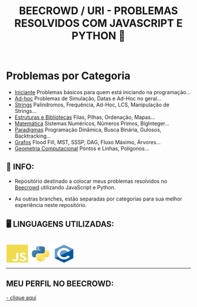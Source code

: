 <h1 align="center"
    <p>
BEECROWD / URI - PROBLEMAS RESOLVIDOS COM JAVASCRIPT E PYTHON 👋
</h1>
<br>

# Problemas por Categoria

 - [Iniciante](linguagem/in.md) Problemas básicos para quem está iniciando na programação...
 - [Ad-hoc](linguagem/ad.md) Problemas de Simulação, Datas e Ad-Hoc no geral...
 - [Strings](linguagem/strin.md) Palindromos, Frequência, Ad-Hoc, LCS, Manipulação de Strings...
 - [Estruturas e Bibliotecas](linguagem/estru.md) Filas, Pilhas, Ordenação, Mapas...
 - [Matemática](linguagem/ma.md) Sistemas Numéricos, Números Primos, BigInteger...
 - [Paradigmas](linguagem/par.md) Programação Dinâmica, Busca Binária, Gulosos, Backtracking...
 - [Grafos](linguagem/gra.md) Flood Fill, MST, SSSP, DAG, Fluxo Máximo, Árvores...
 - [Geometria Computacional](linguagem/geo.md) Pontos e Linhas, Polígonos...

## 📖 INFO:

  - Repositório destinado a colocar meus problemas resolvidos no <a href="https://www.beecrowd.com.br/judge/pt/">Beecrowd</a> utilizando JavaScript e Python.
  
  - As outras branches, estão separadas por categorias para sua melhor experiência neste repositório.

## 🖥️ LINGUAGENS UTILIZADAS:
  <div style="display: inline_block"><br>
  <img align="center" alt="Mari-Js" height="50" width="60" src="https://raw.githubusercontent.com/devicons/devicon/master/icons/javascript/javascript-plain.svg">
  <img align="center" alt="Mari-Python" height="50" width="60" src="https://raw.githubusercontent.com/devicons/devicon/master/icons/python/python-original.svg">
  <img align="center" alt="Mari-c" height="50" width="60" src="https://raw.githubusercontent.com/devicons/devicon/master/icons/c/c-original.svg">
</div>
<hr>
 
## MEU PERFIL NO BEECROWD:
 <a href="https://www.beecrowd.com.br/judge/pt/profile/561915/">- clique aqui</a>
